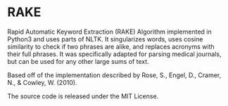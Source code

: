 RAKE
====

Rapid Automatic Keyword Extraction (RAKE) Algorithm implemented in Python3 and uses parts of NLTK. It singularizes words, uses cosine similarity to check if two phrases are alike, and replaces acronyms with their full phrases. It was specifically adapted for parsing medical journals, but can be used for any other large sums of text.

Based off of the implementation described by Rose, S., Engel, D., Cramer, N., & Cowley, W. (2010).

The source code is released under the MIT License.
